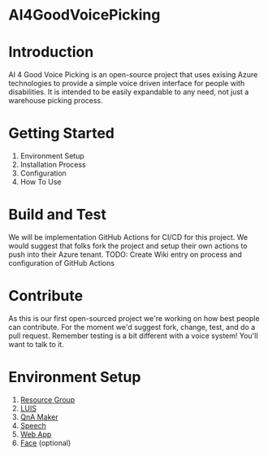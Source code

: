 # AI4GoodVoicePicking

# Introduction 
AI 4 Good Voice Picking is an open-source project that uses exising Azure technologies to provide a simple voice driven interface for people with disabilities. It is intended to be easily expandable to any need, not just a warehouse picking process.

# Getting Started
1. Environment Setup
1. Installation Process
1. Configuration
1. How To Use

# Build and Test
We will be implementation GitHub Actions for CI/CD for this project. We would suggest that folks fork the project and setup their own actions to push into their Azure tenant.
TODO: Create Wiki entry on process and configuration of GitHub Actions

# Contribute
As this is our first open-sourced project we're working on how best people can contribute. For the moment we'd suggest fork, change, test, and do a pull request. Remember testing is a bit different with a voice system! You'll want to talk to it.


# Environment Setup
1. [Resource Group](docs/RESOURCEGROUP.md)
1. [LUIS](docs/LUIS.md)
1. [QnA Maker](docs/QNAMAKER.md)
1. [Speech](docs/SPEECH.md)
1. [Web App](docs/WEBAPP.md)
1. [Face](docs/FACE.md) (optional)

